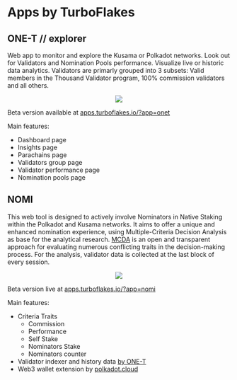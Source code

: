 # Apps by TurboFlakes


## ONE-T // explorer

Web app to monitor and explore the Kusama or Polkadot networks. Look out for Validators and Nomination Pools performance. Visualize live or historic data analytics. Validators are primarly grouped into 3 subsets: Valid members in the Thousand Validator program, 100% commission validators and all others.

<p align="center">
  <img src="https://github.com/turboflakes/apps/blob/main/src/assets/onet_explorer_dashboard.png?raw=true">
</p>

Beta version available at [apps.turboflakes.io/?app=onet](https://apps.turboflakes.io/?app=onet#/dashboard)

Main features:
- Dashboard page 
- Insights page
- Parachains page
- Validators group page
- Validator performance page
- Nomination pools page

## NOMI

This web tool is designed to actively involve Nominators in Native Staking within the Polkadot and Kusama networks. It aims to offer a unique and enhanced nomination experience, using   Multiple-Criteria Decision Analysis as base for the analytical research. [MCDA](https://en.wikipedia.org/wiki/Multiple-criteria_decision_analysis) is an open and transparent approach for evaluating numerous conflicting traits in the decision-making process. For the analysis, validator data is collected at the last block of every session.

<p align="center">
  <img src="https://github.com/turboflakes/apps/blob/main/src/assets/nomi_dashboard.webp?raw=true">
</p>

Beta version live at [apps.turboflakes.io/?app=nomi](https://apps.turboflakes.io/?app=nomi#/dashboard)

Main features:
- Criteria Traits 
  - Commission
  - Performance
  - Self Stake
  - Nominators Stake
  - Nominators counter
- Validator indexer and history data [by ONE-T](https://github.com/turboflakes/one-t)
- Web3 wallet extension by [polkadot.cloud](https://polkadot.cloud/extensions)
